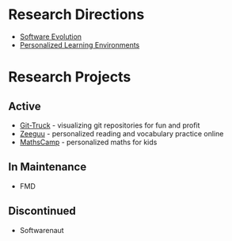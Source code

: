 # Research Directions
- [Software Evolution](directions/software-evolution.md) 
- [Personalized Learning Environments](directions/personalized-learning-environments) 

# Research Projects

## Active
- [Git-Truck](projects/git-truck.md) - visualizing git repositories for fun and profit
- [Zeeguu](projects/zeeguu.md) - personalized  reading and vocabulary practice online
- [MathsCamp](projects/maths-camp.md) - personalized maths for kids


## In Maintenance
- FMD

## Discontinued
- Softwarenaut
